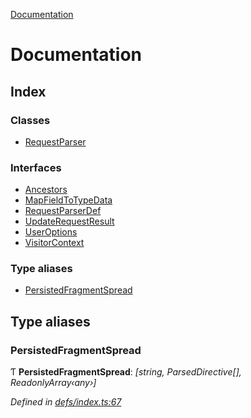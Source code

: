 [Documentation](README.md)

# Documentation

## Index

### Classes

* [RequestParser](classes/requestparser.md)

### Interfaces

* [Ancestors](interfaces/ancestors.md)
* [MapFieldToTypeData](interfaces/mapfieldtotypedata.md)
* [RequestParserDef](interfaces/requestparserdef.md)
* [UpdateRequestResult](interfaces/updaterequestresult.md)
* [UserOptions](interfaces/useroptions.md)
* [VisitorContext](interfaces/visitorcontext.md)

### Type aliases

* [PersistedFragmentSpread](README.md#persistedfragmentspread)

## Type aliases

###  PersistedFragmentSpread

Ƭ **PersistedFragmentSpread**: *[string, ParsedDirective[], ReadonlyArray‹any›]*

*Defined in [defs/index.ts:67](https://github.com/badbatch/graphql-box/blob/870b4903/packages/request-parser/src/defs/index.ts#L67)*

